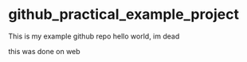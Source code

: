 # github_practical_example_project
This is my example github repo
hello world, im dead

this was done on web
